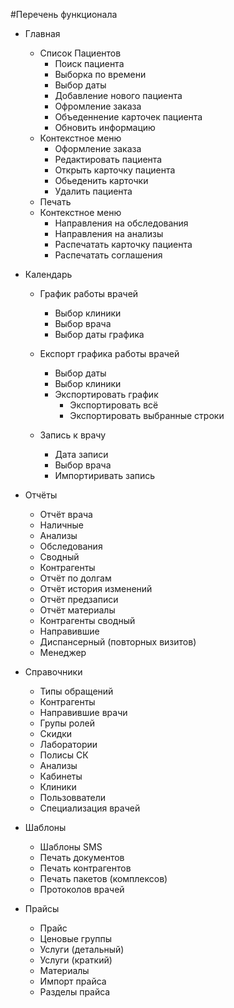 #Перечень функционала

- Главная
  - Список Пациентов
    - Поиск пациента
    - Выборка по времени
    - Выбор даты  
    - Добавление нового пациента
    - Офромление заказа
    - Объеденнение карточек пациента
    - Обновить информацию
   - Контекстное меню
     - Оформление заказа
     - Редактировать пациента 
     - Открыть карточку пациента
     - Обьеденить карточки
     - Удалить пациента
    - Печать
   - Контекстное меню
      - Направления на обследования
      - Направления на анализы
      - Распечатать карточку пациента 
      - Распечатать соглашения 
      
- Календарь
      
    - График работы врачей
       - Выбор клиники
       - Выбор врача
       - Выбор даты графика 
    - Експорт графика работы врачей 
       - Выбор даты 
       - Выбор клиники 
       - Экспортировать график
            - Экспортировать всё
            - Экспортировать выбранные строки
          
     - Запись к врачу
        - Дата записи 
        - Выбор врача
        - Импортиривать запись

- Отчёты 
      
    - Отчёт врача 
    - Наличные
    - Анализы
    - Обследования 
    - Сводный 
    - Контрагенты 
    - Отчёт по долгам
    - Отчёт история изменений 
    - Отчёт предзаписи
    - Отчёт материалы 
    - Контрагенты сводный 
    - Направившие 
    - Диспансерный (повторных визитов)
    - Менеджер

- Справочники 
  - Типы обращений
  - Контрагенты
  - Направившие врачи
  - Групы ролей
  - Скидки 
  - Лаборатории 
  - Полисы СК
  - Анализы
  - Кабинеты
  - Клиники
  - Пользовватели
  - Специализация врачей

- Шаблоны 
   - Шаблоны SMS
   - Печать документов
   - Печать контрагентов 
   - Печать пакетов (комплексов)
   - Протоколов врачей

- Прайсы 
   - Прайс 
   - Ценовые группы
   - Услуги (детальный)
   - Услуги (краткий)
   - Материалы 
   - Импорт прайса 
   - Разделы прайса 




  



 


 